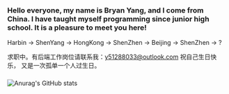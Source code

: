 ### Hello everyone, my name is Bryan Yang, and I come from China. I have taught myself programming since junior high school. It is a pleasure to meet you here!
Harbin -> ShenYang -> HongKong -> ShenZhen -> Beijing -> ShenZhen -> ?

求职中。有后端工作岗位请联系我：y51288033@outlook.com
祝自己生日快乐， 又是一次孤单一个人过生日。
### 
![Anurag's GitHub stats](https://github-readme-stats.vercel.app/api?username=DaZuiZui&count_private=true)

